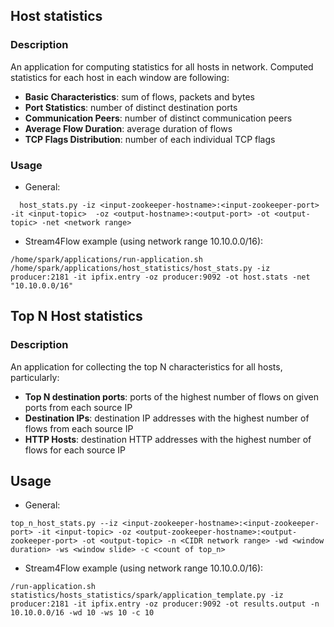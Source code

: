 ## Host statistics

### Description
An application for computing statistics for all hosts in network. Computed statistics for each host in each window are following:
- **Basic Characteristics**: sum of flows, packets and bytes
- **Port Statistics**: number of distinct destination ports
- **Communication Peers**: number of distinct communication peers
- **Average Flow Duration**: average duration of flows
- **TCP Flags Distribution**: number of each individual TCP flags 

### Usage
- General:
 
`  host_stats.py -iz <input-zookeeper-hostname>:<input-zookeeper-port> -it <input-topic>  -oz <output-hostname>:<output-port> -ot <output-topic> -net <network range>`

- Stream4Flow example (using network range 10.10.0.0/16):

`/home/spark/applications/run-application.sh /home/spark/applications/host_statistics/host_stats.py -iz producer:2181 -it ipfix.entry -oz producer:9092 -ot host.stats -net "10.10.0.0/16"`

## Top N Host statistics

### Description
An application for collecting the top N characteristics for all hosts, particularly:

- **Top N destination ports**: ports of the highest number of flows on given ports from each source IP
- **Destination IPs**: destination IP addresses with the highest number of flows from each source IP
- **HTTP Hosts**: destination HTTP addresses with the highest number of flows for each source IP

## Usage
- General:

`top_n_host_stats.py --iz <input-zookeeper-hostname>:<input-zookeeper-port> -it <input-topic> -oz <output-zookeeper-hostname>:<output-zookeeper-port> -ot <output-topic> -n <CIDR network range> -wd <window duration> -ws <window slide> -c <count of top_n>
`

- Stream4Flow example (using network range 10.10.0.0/16):

`/run-application.sh statistics/hosts_statistics/spark/application_template.py -iz producer:2181 -it ipfix.entry -oz producer:9092 -ot results.output -n 10.10.0.0/16 -wd 10 -ws 10 -c 10`

